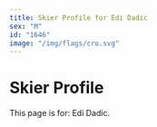 ```yaml
---
title: Skier Profile for Edi Dadic
sex: "M"
id: "1646"
image: "/img/flags/cro.svg" 
---
```


# Skier Profile

This page is for: Edi Dadic.
    